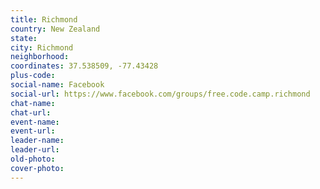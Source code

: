 ```yaml
---
title: Richmond
country: New Zealand
state: 
city: Richmond
neighborhood: 
coordinates: 37.538509, -77.43428
plus-code:
social-name: Facebook
social-url: https://www.facebook.com/groups/free.code.camp.richmond
chat-name:
chat-url:
event-name:
event-url:
leader-name:
leader-url:
old-photo: 
cover-photo:
---
```

